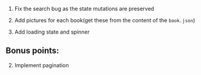 1) Fix the search bug as the state mutations are preserved

2) Add pictures for each book(get these from the content of the `book.json`)

3) Add loading state and spinner



## Bonus points:

2) Implement pagination
